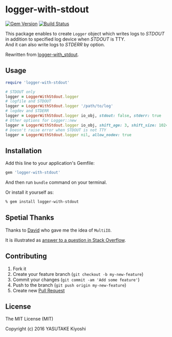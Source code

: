 # logger-with-stdout
[![Gem Version](https://badge.fury.io/rb/logger-with-stdout.svg)](https://badge.fury.io/rb/logger-with-stdout)
[![Build Status](https://travis-ci.org/key-amb/logger-with-stdout.svg?branch=master)](https://travis-ci.org/key-amb/logger-with-stdout)

This package enables to create `Logger` object which writes logs to _STDOUT_ in
addition to specified log device when _STDOUT_ is TTY.  
And it can also write logs to _STDERR_ by option.

Rewritten from [logger-with_stdout](https://github.com/key-amb/logger-with_stdout).

## Usage

```ruby
require 'logger-with-stdout'

# STDOUT only
logger = LoggerWithStdout.logger
# logfile and STDOUT
logger = LoggerWithStdout.logger '/path/to/log'
# logdev and STDERR
logger = LoggerWithStdout.logger io_obj, stdout: false, stderr: true
# Other options for Logger::new
logger = LoggerWithStdout.logger io_obj, shift_age: 3, shift_size: 1024 * 1024 * 8
# Doesn't raise error when STDOUT is not TTY
logger = LoggerWithStdout.logger nil, allow_nodev: true
```

## Installation

Add this line to your application's Gemfile:

```ruby
gem 'logger-with-stdout'
```

And then run `bundle` command on your terminal.

Or install it yourself as:

```sh
% gem install logger-with-stdout
```

## Spetial Thanks

Thanks to [David](http://stackoverflow.com/users/796195/david) who gave me the
idea of `MultiIO`.

It is illustrated as [answer to a question in Stack Overflow](http://stackoverflow.com/a/6407200/6150943).

## Contributing

1. Fork it
2. Create your feature branch (`git checkout -b my-new-feature`)
3. Commit your changes (`git commit -am 'Add some feature'`)
4. Push to the branch (`git push origin my-new-feature`)
5. Create new [Pull Request](../../pull/new/master)

## License

The MIT License (MIT)

Copyright (c) 2016 YASUTAKE Kiyoshi

